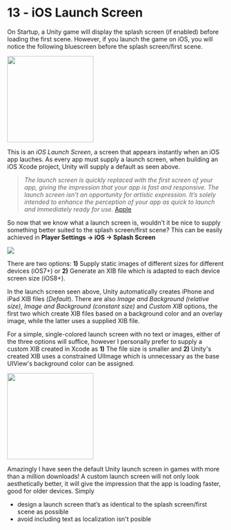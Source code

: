 # 13 - iOS Launch Screen

On Startup, a Unity game will display the splash screen (if enabled) before loading the first scene. However, if you launch the game on iOS, you will notice the following bluescreen before the splash screen/first scene.

<img src="https://i.imgur.com/XuUQht6.png" width="200px"/>

This is an *iOS Launch Screen*, a screen that appears instantly when an iOS app lauches. As every app must supply a launch screen, when building an iOS Xcode project, Unity will supply a default as seen above.

> *The launch screen is quickly replaced with the first screen of your app, giving the impression that your app is fast and responsive. The launch screen isn’t an opportunity for artistic expression. It’s solely intended to enhance the perception of your app as quick to launch and immediately ready for use.* [Apple](https://developer.apple.com/ios/human-interface-guidelines/icons-and-images/launch-screen/)

So now that we know what a launch screen is, wouldn't it be nice to supply something better suited to the splash screen/first scene? This can be easily achieved in **Player Settings -> iOS -> Splash Screen**

![](https://i.imgur.com/oD6gShK.png)

There are two options: **1)** Supply static images of different sizes for different devices (iOS7+) or **2)** Generate an XIB file which is adapted to each device screen size (iOS8+).

In the launch screen seen above, Unity automatically creates iPhone and iPad XIB files (*Default*). There are also *Image and Background (relative size)*, *Image and Background (constant size)* and *Custom XIB* options, the first two which create XIB files based on a background color and an overlay image, while the latter uses a supplied XIB file.

For a simple, single-colored launch screen with no text or images, either of the three options will suffice, however I personally prefer to supply a custom XIB created in Xcode as **1)** The file size is smaller and **2)** Unity's created XIB uses a constrained UIImage which is unnecessary as the base UIView's background color can be assigned.

<img src="https://i.imgur.com/xCy9c1h.png" width="200px"/>

Amazingly I have seen the default Unity launch screen in games with more than a million downloads! A custom launch screen will not only look aesthetically better, it will give the impression that the app is loading faster, good for older devices. Simply
* design a launch screen that’s as identical to the splash screen/first scene as possible
* avoid including text as localization isn't posible